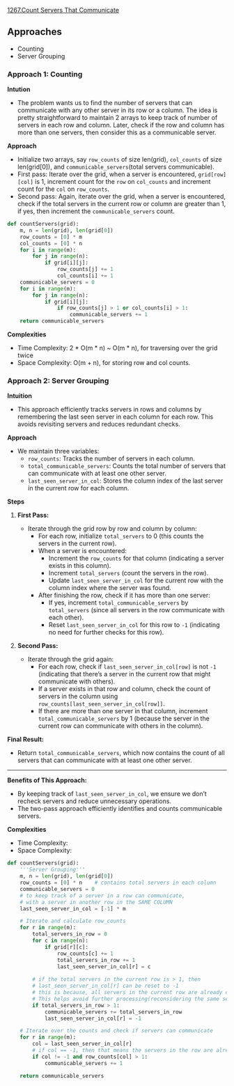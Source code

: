 [1267.Count Servers That Communicate](https://leetcode.com/problems/count-servers-that-communicate/description/)

## Approaches
- Counting
- Server Grouping

### Approach 1: Counting

**Intution**
- The problem wants us to find the number of servers that can communicate with any other server in its row or a column. The idea is pretty straightforward to maintain 2 arrays to keep track of number of servers in each row and column. Later, check if the row and column has more than one servers, then consider this as a communicable server.

**Approach**
- Initialize two arrays, say `row_counts` of size len(grid), `col_counts` of size len(grid[0]), and `communicable_servers`(total servers communicable).
- First pass: Iterate over the grid, when a server is encountered, `grid[row][col]` is 1, increment count for the `row` on `col_counts` and increment count for the `col` on `row_counts`.
- Second pass: Again, iterate over the grid, when a server is encountered, check if the total servers in the current row or column are greater than 1, if yes, then increment the `communicable_servers` count.

```python
def countServers(grid):
    m, n = len(grid), len(grid[0])
    row_counts = [0] * m
    col_counts = [0] * n
    for i in range(m):
        for j in range(n):
            if grid[i][j]:
                row_counts[j] += 1
                col_counts[i] += 1
    communicable_servers = 0
    for i in range(m):
        for j in range(n):
            if grid[i][j]:
                if row_counts[j] > 1 or col_counts[i] > 1:
                    communicable_servers += 1
    return communicable_servers
```

**Complexities**
- Time Complexity: 2 * O(m * n) ~ O(m * n), for traversing over the grid twice
- Space Complexity: O(m + n), for storing row and col counts.


### Approach 2: Server Grouping

**Intuition**
- This approach efficiently tracks servers in rows and columns by remembering the last seen server in each column for each row. This avoids revisiting servers and reduces redundant checks.

**Approach**
- We maintain three variables:
  - `row_counts`: Tracks the number of servers in each column.
  - `total_communicable_servers`: Counts the total number of servers that can communicate with at least one other server.
  - `last_seen_server_in_col`: Stores the column index of the last server in the current row for each column.

**Steps**

1. **First Pass:**
   - Iterate through the grid row by row and column by column:
     - For each row, initialize `total_servers` to 0 (this counts the servers in the current row).
     - When a server is encountered:
       - Increment the `row_counts` for that column (indicating a server exists in this column).
       - Increment `total_servers` (count the servers in the row).
       - Update `last_seen_server_in_col` for the current row with the column index where the server was found.
     - After finishing the row, check if it has more than one server:
       - If yes, increment `total_communicable_servers` by `total_servers` (since all servers in the row communicate with each other).
       - Reset `last_seen_server_in_col` for this row to `-1` (indicating no need for further checks for this row).

2. **Second Pass:**
   - Iterate through the grid again:
     - For each row, check if `last_seen_server_in_col[row]` is not `-1` (indicating that there’s a server in the current row that might communicate with others).
     - If a server exists in that row and column, check the count of servers in the column using `row_counts[last_seen_server_in_col[row]]`.
     - If there are more than one server in that column, increment `total_communicable_servers` by 1 (because the server in the current row can communicate with others in the column).

**Final Result:**
- Return `total_communicable_servers`, which now contains the count of all servers that can communicate with at least one other server.

---

**Benefits of This Approach:**
- By keeping track of `last_seen_server_in_col`, we ensure we don’t recheck servers and reduce unnecessary operations.
- The two-pass approach efficiently identifies and counts communicable servers.

**Complexities**
- Time Complexity:
- Space Complexity:

```python
def countServers(grid):
    '''Server Grouping'''
    m, n = len(grid), len(grid[0])
    row_counts = [0] * n    # contains total servers in each column
    communicable_servers = 0
    # to keep track of a server in a row can communicate,
    # with a server in another row in the SAME COLUMN
    last_seen_server_in_col = [-1] * m

    # Iterate and calculate row_counts
    for r in range(m):
        total_servers_in_row = 0
        for c in range(n):
            if grid[r][c]:
                row_counts[c] += 1
                total_servers_in_row += 1
                last_seen_server_in_col[r] = c
        
        # if the total servers in the current row is > 1, then
        # last_seen_server_in_col[r] can be reset to -1
        # this is because, all servers in the current row are already communicable
        # This helps avoid further processing(reconsidering the same server)
        if total_servers_in_row > 1:
            communicable_servers += total_servers_in_row
            last_seen_server_in_col[r] = -1

    # Iterate over the counts and check if servers can communicate
    for r in range(m):
        col = last_seen_server_in_col[r]
        # if col == -1, then that means the servers in the row are already counted
        if col != -1 and row_counts[col] > 1:
            communicable_servers += 1

    return communicable_servers
```